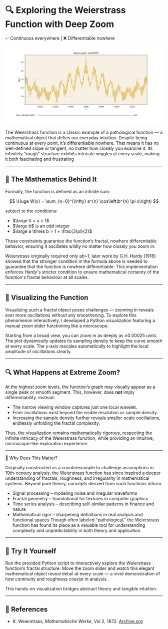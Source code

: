 # 🔍 **Exploring the Weierstrass Function with Deep Zoom**

✅ Continuous everywhere | ❌ Differentiable nowhere

![Weierstrass](weierstrass_1.png)

The Weierstrass function is a classic example of a pathological function — a mathematical object that defies our everyday intuition. Despite being continuous at every point, it’s differentiable nowhere. That means it has no well-defined slope or tangent, no matter how closely you examine it. Its infinitely “rough” structure exhibits intricate wiggles at every scale, making it both fascinating and frustrating

---

## 📐 **The Mathematics Behind It**

Formally, the function is defined as an infinite sum:

$$
\Huge
W(x) = \sum_{n=0}^{\infty} a^{n} \cos\left(b^{n} \pi x\right)
$$

subject to the conditions:

* $\large 0 < a < 1$
* $\large b$ is an odd integer
* $\large a \times b > 1 + \frac{3\pi}{2}$

These constraints guarantee the function’s fractal, nowhere differentiable behavior, ensuring it oscillates wildly no matter how closely you zoom in.

Weierstrass originally required only ab>1, later work by G.H. Hardy (1916) showed that the stronger condition in the formula above is needed to guarantee that the function is nowhere differentiable.
This implementation enforces Hardy's stricter condition to ensure mathematical certainty of the function's fractal behaviour at all scales.

---

## 🎨 **Visualizing the Function**

Visualizing such a fractal object poses challenges — zooming in reveals ever more oscillations without any smoothening. To explore this phenomenon interactively, I developed a Python visualization featuring a manual zoom slider functioning like a microscope.

Starting from a broad view, you can zoom in as deeply as ±0.00025 units. The plot dynamically updates its sampling density to keep the curve smooth at every scale. The y-axis rescales automatically to highlight the local amplitude of oscillations clearly.

---

## 🔍 **What Happens at Extreme Zoom?**

At the highest zoom levels, the function’s graph may visually appear as a single peak or smooth segment. This, however, does **not** imply differentiability. Instead:

* The narrow viewing window captures just one local wavelet.
* Finer oscillations exist beyond the visible resolution or sample density.
* Increasing the sample density further reveals smaller-scale oscillations, endlessly unfolding the fractal complexity.

Thus, the visualization remains mathematically rigorous, respecting the infinite intricacy of the Weierstrass function, while providing an intuitive, microscope-like exploration experience.

---

🧠 Why Does This Matter?

Originally constructed as a counterexample to challenge assumptions in 19th-century analysis, the Weierstrass function has since inspired a deeper understanding of fractals, roughness, and irregularity in mathematical systems. Beyond pure theory, concepts derived from such functions inform:

* Signal processing – modeling noise and irregular waveforms
* Fractal geometry – foundational for textures in computer graphics
* Time series analysis – describing self-similar patterns in finance and nature
* Mathematical rigor – sharpening definitions in real analysis and functional spaces
Though often labeled “pathological,” the Weierstrass function has found its place as a valuable tool for understanding complexity and unpredictability in both theory and application.

---

## 🚀 **Try It Yourself**

Run the provided Python script to interactively explore the Weierstrass function’s fractal structure. Move the zoom slider and watch this elegant mathematical object reveal detail at every scale — a vivid demonstration of how continuity and roughness coexist in analysis.

This hands-on visualization bridges abstract theory and tangible intuition.

---

## 📁 **References**

* K. Weierstrass, *Mathematische Werke*, Vol 2, 1872. [Archive.org](https://archive.org/details/mathematischewer02weieuoft/page/n101)
